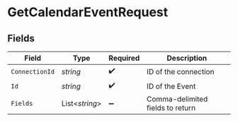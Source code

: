 # GetCalendarEventRequest


## Fields

| Field                            | Type                             | Required                         | Description                      |
| -------------------------------- | -------------------------------- | -------------------------------- | -------------------------------- |
| `ConnectionId`                   | *string*                         | :heavy_check_mark:               | ID of the connection             |
| `Id`                             | *string*                         | :heavy_check_mark:               | ID of the Event                  |
| `Fields`                         | List<*string*>                   | :heavy_minus_sign:               | Comma-delimited fields to return |